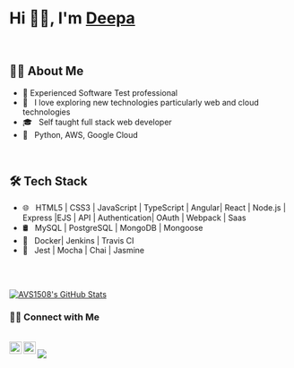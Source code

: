 <!--
**sdkdeepa/Deepa** is a ✨ _special_ ✨ repository because its `README.md` (this file) appears on your GitHub profile.

Here are some ideas to get you started:

-->
# Hi 👋🏽, I'm [Deepa](https://www.deepasubramanian.dev/) 
<br/>
<h2> 👩‍💻 About Me </h2>

- 🔭 Experienced Software Test professional 
- 🤩 &nbsp; I love exploring new technologies particularly web and cloud technologies
- 🎓 &nbsp; Self taught full stack web developer
- 🌱 &nbsp; Python, AWS, Google Cloud

<!--
- ✍️ &nbsp; Pursuing Full stack development and artist /painter as hobbies/side hustles.-->
<br/>

<h2>🛠 Tech Stack</h2>

- 🌐 &nbsp; HTML5 | CSS3 | JavaScript | TypeScript | Angular| React | Node.js | Express |EJS | API | Authentication| OAuth | Webpack |  Saas 
- 🛢 &nbsp; MySQL | PostgreSQL | MongoDB | Mongoose 
- 🚓 &nbsp; Docker| Jenkins | Travis CI 
- 🔧 &nbsp; Jest | Mocha | Chai | Jasmine

<!-- - 🖥 &nbsp; -->

<br/>
<br/>

[![AVS1508's GitHub Stats](https://github-readme-stats.vercel.app/api?username=sdkdeepa&show_icons=true)](https://github.com/sdkdeepa)

<h3> 🤝🏻 Connect with Me </h3>

<br/>

<a href="https://twitter.com/sdk_deepa">
  <img align="left" alt="Deepa" width="22px"src="https://cdn.jsdelivr.net/npm/simple-icons@v3/icons/twitter.svg" />
</a>
<a href="https://www.linkedin.com/in/sdkdeepa/">
  <img align="left" alt="Deepa's LinkedIn" width="22px" src="https://cdn.jsdelivr.net/npm/simple-icons@v3/icons/linkedin.svg" />
</a>

![](https://visitor-badge.glitch.me/badge?page_id=sdkdeepa.sdk.deepa)

<br />



